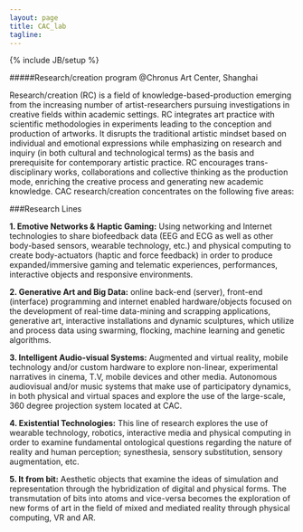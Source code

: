```yaml
---
layout: page
title: CAC_lab
tagline: 
---
```

{% include JB/setup %}

#####Research/creation program @Chronus Art Center, Shanghai

Research/creation (RC) is a field of knowledge-based-production emerging from the increasing number of artist-researchers pursuing investigations in creative fields within academic settings. RC integrates art practice with scientific methodologies in experiments leading to the conception and production of artworks. It disrupts the traditional artistic mindset based on individual and emotional expressions while emphasizing on research and inquiry (in both cultural and technological terms) as the basis and prerequisite for contemporary artistic practice. RC encourages trans-disciplinary works, collaborations and collective thinking as the production mode, enriching the creative process and generating new academic knowledge. CAC research/creation concentrates on the following five areas:

###Research Lines

**1. Emotive Networks & Haptic Gaming:** Using networking and Internet technologies to share biofeedback data (EEG and ECG as well as other body-based sensors, wearable technology, etc.) and physical computing to create body-actuators (haptic and force feedback) in order to produce expanded/immersive gaming and telematic experiences, performances, interactive objects and responsive environments.

**2. Generative Art and Big Data:** online back-end (server), front-end (interface) programming and internet enabled hardware/objects focused on the development of real-time data-mining and scrapping applications, generative art, interactive installations and dynamic sculptures, which utilize and process data using swarming, flocking, machine learning and genetic algorithms.

**3. Intelligent Audio-visual Systems:** Augmented and virtual reality, mobile technology and/or custom hardware to explore non-linear, experimental narratives in cinema, T.V, mobile devices and other media. Autonomous audiovisual and/or music systems that make use of participatory dynamics, in both physical and virtual spaces and explore the use of the large-scale, 360 degree projection system located at CAC.

**4. Existential Technologies:** This line of research explores the use of wearable technology, robotics, interactive media and physical computing in order to examine fundamental ontological questions regarding the nature of reality and human perception; synesthesia, sensory substitution, sensory augmentation, etc.

**5. It from bit:** Aesthetic objects that examine the ideas of simulation and representation through the hybridization of digital and physical forms. The transmutation of bits into atoms and vice-versa becomes the exploration of new forms of art in the field of mixed and mediated reality through physical computing, VR and AR.


